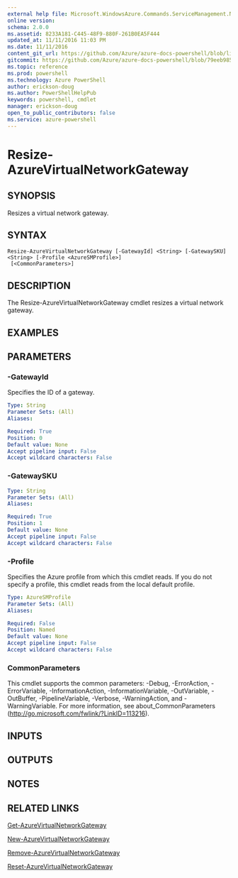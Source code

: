 ```yaml
---
external help file: Microsoft.WindowsAzure.Commands.ServiceManagement.Network.dll-Help.xml
online version: 
schema: 2.0.0
ms.assetid: 8233A181-C445-48F9-880F-261B0EA5F444
updated_at: 11/11/2016 11:03 PM
ms.date: 11/11/2016
content_git_url: https://github.com/Azure/azure-docs-powershell/blob/live/azureps-cmdlets-docs/ServiceManagement/Azure.Networking/v2.1.0/Resize-AzureVirtualNetworkGateway.md
gitcommit: https://github.com/Azure/azure-docs-powershell/blob/79eeb985ea480979357fb4695832a0c3d29a48bf/azureps-cmdlets-docs/ServiceManagement/Azure.Networking/v2.1.0/Resize-AzureVirtualNetworkGateway.md
ms.topic: reference
ms.prod: powershell
ms.technology: Azure PowerShell
author: erickson-doug
ms.author: PowerShellHelpPub
keywords: powershell, cmdlet
manager: erickson-doug
open_to_public_contributors: false
ms.service: azure-powershell
---
```


# Resize-AzureVirtualNetworkGateway

## SYNOPSIS
Resizes a virtual network gateway.

## SYNTAX

```
Resize-AzureVirtualNetworkGateway [-GatewayId] <String> [-GatewaySKU] <String> [-Profile <AzureSMProfile>]
 [<CommonParameters>]
```

## DESCRIPTION
The Resize-AzureVirtualNetworkGateway cmdlet resizes a virtual network gateway.

## EXAMPLES



## PARAMETERS

### -GatewayId
Specifies the ID of a gateway.

```yaml
Type: String
Parameter Sets: (All)
Aliases:

Required: True
Position: 0
Default value: None
Accept pipeline input: False
Accept wildcard characters: False
```

### -GatewaySKU
```yaml
Type: String
Parameter Sets: (All)
Aliases:

Required: True
Position: 1
Default value: None
Accept pipeline input: False
Accept wildcard characters: False
```

### -Profile
Specifies the Azure profile from which this cmdlet reads.
If you do not specify a profile, this cmdlet reads from the local default profile.

```yaml
Type: AzureSMProfile
Parameter Sets: (All)
Aliases:

Required: False
Position: Named
Default value: None
Accept pipeline input: False
Accept wildcard characters: False
```

### CommonParameters
This cmdlet supports the common parameters: -Debug, -ErrorAction, -ErrorVariable, -InformationAction, -InformationVariable, -OutVariable, -OutBuffer, -PipelineVariable, -Verbose, -WarningAction, and -WarningVariable. For more information, see about_CommonParameters (http://go.microsoft.com/fwlink/?LinkID=113216).

## INPUTS

## OUTPUTS

## NOTES

## RELATED LINKS

[Get-AzureVirtualNetworkGateway](xref:ServiceManagement/Azure.Networking/v2.1.0/Get-AzureVirtualNetworkGateway.md)

[New-AzureVirtualNetworkGateway](xref:ServiceManagement/Azure.Networking/v2.1.0/New-AzureVirtualNetworkGateway.md)

[Remove-AzureVirtualNetworkGateway](xref:ServiceManagement/Azure.Networking/v2.1.0/Remove-AzureVirtualNetworkGateway.md)

[Reset-AzureVirtualNetworkGateway](xref:ServiceManagement/Azure.Networking/v2.1.0/Reset-AzureVirtualNetworkGateway.md)
